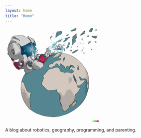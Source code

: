 ```yaml
---
layout: home
title: "Home"
---
```



![Tetris on Gameboy Emulator](images/heroimages/hero-1.jpg)

A blog about robotics, geography, programming, and parenting.
